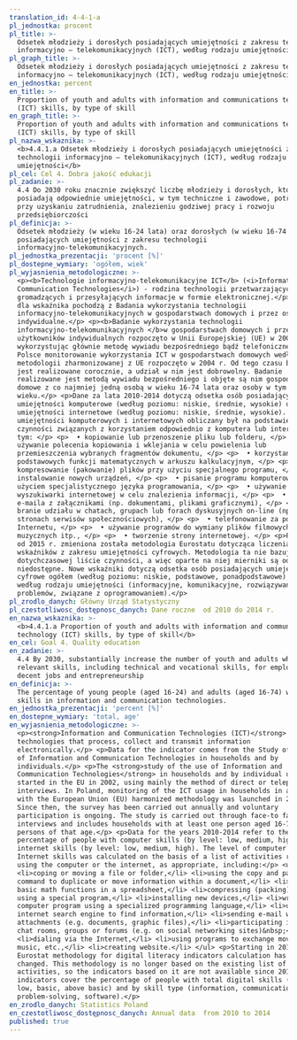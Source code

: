 ```yaml
---
translation_id: 4-4-1-a
pl_jednostka: procent
pl_title: >-
  Odsetek młodzieży i dorosłych posiadających umiejętności z zakresu technologii
  informacyjno – telekomunikacyjnych (ICT), według rodzaju umiejętności
pl_graph_title: >-
  Odsetek młodzieży i dorosłych posiadających umiejętności z zakresu technologii
  informacyjno – telekomunikacyjnych (ICT), według rodzaju umiejętności
en_jednostka: percent
en_title: >-
  Proportion of youth and adults with information and communications technology
  (ICT) skills, by type of skill
en_graph_title: >-
  Proportion of youth and adults with information and communications technology
  (ICT) skills, by type of skill
pl_nazwa_wskaznika: >-
  <b>4.4.1.a Odsetek młodzieży i dorosłych posiadających umiejętności z zakresu
  technologii informacyjno – telekomunikacyjnych (ICT), według rodzaju
  umiejętności</b>
pl_cel: Cel 4. Dobra jakość edukacji
pl_zadanie: >-
  4.4 Do 2030 roku znacznie zwiększyć liczbę młodzieży i dorosłych, którzy
  posiadają odpowiednie umiejętności, w tym techniczne i zawodowe, potrzebne
  przy uzyskaniu zatrudnienia, znalezieniu godziwej pracy i rozwoju
  przedsiębiorczości
pl_definicja: >-
  Odsetek młodzieży (w wieku 16-24 lata) oraz dorosłych (w wieku 16-74 lata),
  posiadających umiejętności z zakresu technologii
  informacyjno-telekomunikacyjnych.
pl_jednostka_prezentacji: 'procent [%]'
pl_dostepne_wymiary: 'ogółem, wiek'
pl_wyjasnienia_metodologiczne: >-
  <p><b>Technologie informacyjno-telekomunikacyjne ICT</b> (<i>Information and
  Communication Technologies</i>) - rodzina technologii przetwarzających,
  gromadzących i przesyłających informacje w formie elektronicznej.</p> <p>Dane
  dla wskaźnika pochodzą z Badania wykorzystania technologii
  informacyjno-telekomunikacyjnych w gospodarstwach domowych i przez osoby
  indywidualne.</p> <p><b>Badanie wykorzystania technologii
  informacyjno-telekomunikacyjnych </b>w gospodarstwach domowych i przez
  użytkowników indywidualnych rozpoczęto w Unii Europejskiej (UE) w 2002 r.,
  wykorzystując głównie metodę wywiadu bezpośredniego bądź telefonicznego. W
  Polsce monitorowanie wykorzystania ICT w gospodarstwach domowych według
  metodologii zharmonizowanej z UE rozpoczęto w 2004 r. Od tego czasu badanie
  jest realizowane corocznie, a udział w nim jest dobrowolny. Badanie
  realizowane jest metodą wywiadu bezpośredniego i objęte są nim gospodarstwa
  domowe z co najmniej jedną osobą w wieku 16-74 lata oraz osoby w tym
  wieku.</p> <p>Dane za lata 2010-2014 dotyczą odsetka osób posiadającyh
  umiejętności komputerowe (według poziomu: niskie, średnie, wysokie) oraz
  umiejętności internetowe (według poziomu: niskie, średnie, wysokie). Poziom
  umiejętności komputerowych i internetowych obliczany był na podstawie listy
  czynności związanych z korzystaniem odpowiednio z komputera lub internetu, w
  tym: </p> <p>  • kopiowanie lub przenoszenie pliku lub folderu, </p> <p>  •
  używanie polecenia kopiowania i wklejania w celu powielenia lub
  przemieszczenia wybranych fragmentów dokumentu, </p> <p>  • korzystanie z
  podstawowych funkcji matematycznych w arkuszu kalkulacyjnym, </p> <p>  •
  kompresowanie (pakowanie) plików przy użyciu specjalnego programu, </p> <p>  •
  instalowanie nowych urządzeń, </p> <p>  • pisanie programu komputerowego z
  użyciem specjalistycznego języka programowania, </p> <p>  • używanie
  wyszukiwarki internetowej w celu znalezienia informacji, </p> <p>  • wysyłanie
  e-maila z załącznikami (np. dokumentami, plikami graficznymi), </p> <p>  •
  branie udziału w chatach, grupach lub forach dyskusyjnych on-line (np. na
  stronach serwisów społecznościowych), </p> <p>  • telefonowanie za pomocą
  Internetu, </p> <p>  • używanie programów do wymiany plików filmowych,
  muzycznych itp., </p> <p>  • tworzenie strony internetowej. </p> <p>Począwszy
  od 2015 r. zmieniona została metodologia Eurostatu dotycząca liczenia
  wskaźników z zakresu umiejętności cyfrowych. Metodologia ta nie bazuje już
  dotychczasowej liście czynności, a więc oparte na niej mierniki są od 2015 r.
  niedostępne. Nowe wskaźniki dotyczą odsetka osób posiadających umiejętności
  cyfrowe ogółem (według poziomu: niskie, podstawowe, ponadpodstawowe) oraz
  według rodzaju umiejętności (informacyjne, komunikacyjne, rozwiązywania
  problemów, związane z oprogramowaniem).</p>
pl_zrodlo_danych: Główny Urząd Statystyczny
pl_czestotliwosc_dostępnosc_danych: Dane roczne  od 2010 do 2014 r.
en_nazwa_wskaznika: >-
  <b>4.4.1.a Proportion of youth and adults with information and communications
  technology (ICT) skills, by type of skill</b>
en_cel: Goal 4. Quality education
en_zadanie: >-
  4.4 By 2030, substantially increase the number of youth and adults who have
  relevant skills, including technical and vocational skills, for employment,
  decent jobs and entrepreneurship
en_definicja: >-
  The percentage of young people (aged 16-24) and adults (aged 16-74) who have
  skills in information and communication technologies.
en_jednostka_prezentacji: 'percent [%]'
en_dostepne_wymiary: 'total, age'
en_wyjasnienia_metodologiczne: >-
  <p><strong>Information and Communication Technologies (ICT)</strong> -
  technologies that process, collect and transmit information
  electronically.</p> <p>Data for the indicator comes from the Study of the use
  of Information and Communication Technologies in households and by
  individuals.</p> <p>The <strong>study of the use of Information and
  Communication Technologies</strong> in households and by individual users
  started in the EU in 2002, using mainly the method of direct or telephone
  interviews. In Poland, monitoring of the ICT usage in households in accordance
  with the European Union (EU) harmonized methodology was launched in 2004.
  Since then, the survey has been carried out annually and voluntary
  participation is ongoing. The study is carried out through face-to face
  interviews and includes households with at least one person aged 16-74 and
  persons of that age.</p> <p>Data for the years 2010-2014 refer to the
  percentage of people with computer skills (by level: low, medium, high) and
  internet skills (by level: low, medium, high). The level of computer and
  Internet skills was calculated on the basis of a list of activities related to
  using the computer or the internet, as appropriate, including:</p> <ul>
  <li>coping or moving a file or folder,</li> <li>using the copy and paste
  command to duplicate or move information within a document,</li> <li>using the
  basic math functions in a spreadsheet,</li> <li>compressing (packing) files
  using a special program,</li> <li>installing new devices,</li> <li>writing a
  computer program using a specialized programming language,</li> <li>using an
  internet search engine to find information,</li> <li>sending e-mail with
  attachments (e.g. documents, graphic files),</li> <li>participating in online
  chat rooms, groups or forums (e.g. on social networking sites)&nbsp;</li>
  <li>dialing via the Internet,</li> <li>using programs to exchange movie files,
  music, etc.,</li> <li>creating website.</li> </ul> <p>Starting in 2015, the
  Eurostat methodology for digital literacy indicators calculation has been
  changed. This methodology is no longer based on the existing list of
  activities, so the indicators based on it are not available since 2015. New
  indicators cover the percentage of people with total digital skills (by level:
  low, basic, above basic) and by skill type (information, communication,
  problem-solving, software).</p>
en_zrodlo_danych: Statistics Poland
en_czestotliwosc_dostępnosc_danych: Annual data  from 2010 to 2014
published: true
---
```

